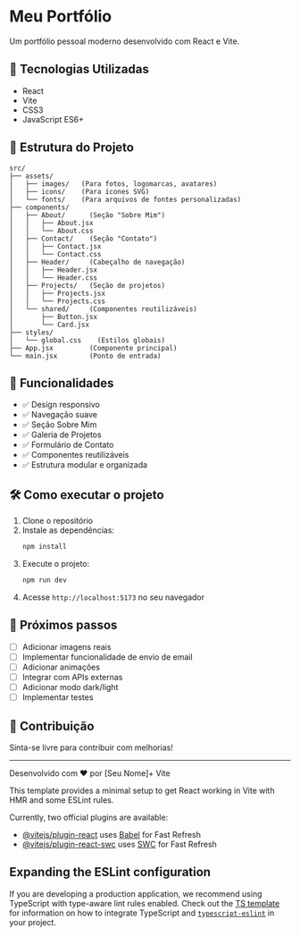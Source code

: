 # Meu Portfólio

Um portfólio pessoal moderno desenvolvido com React e Vite.

## 🚀 Tecnologias Utilizadas

- React
- Vite
- CSS3
- JavaScript ES6+

## 📁 Estrutura do Projeto

```
src/
├── assets/
│   ├── images/   (Para fotos, logomarcas, avatares)
│   ├── icons/    (Para ícones SVG)
│   └── fonts/    (Para arquivos de fontes personalizadas)
├── components/
│   ├── About/      (Seção "Sobre Mim")
│   │   ├── About.jsx
│   │   └── About.css
│   ├── Contact/    (Seção "Contato")
│   │   ├── Contact.jsx
│   │   └── Contact.css
│   ├── Header/     (Cabeçalho de navegação)
│   │   ├── Header.jsx
│   │   └── Header.css
│   ├── Projects/   (Seção de projetos)
│   │   ├── Projects.jsx
│   │   └── Projects.css
│   └── shared/     (Componentes reutilizáveis)
│       ├── Button.jsx
│       └── Card.jsx
├── styles/
│   └── global.css    (Estilos globais)
├── App.jsx         (Componente principal)
└── main.jsx        (Ponto de entrada)
```

## 🎯 Funcionalidades

- ✅ Design responsivo
- ✅ Navegação suave
- ✅ Seção Sobre Mim
- ✅ Galeria de Projetos
- ✅ Formulário de Contato
- ✅ Componentes reutilizáveis
- ✅ Estrutura modular e organizada

## 🛠️ Como executar o projeto

1. Clone o repositório
2. Instale as dependências:
   ```bash
   npm install
   ```
3. Execute o projeto:
   ```bash
   npm run dev
   ```
4. Acesse `http://localhost:5173` no seu navegador

## 📝 Próximos passos

- [ ] Adicionar imagens reais
- [ ] Implementar funcionalidade de envio de email
- [ ] Adicionar animações
- [ ] Integrar com APIs externas
- [ ] Adicionar modo dark/light
- [ ] Implementar testes

## 🤝 Contribuição

Sinta-se livre para contribuir com melhorias!

---

Desenvolvido com ❤️ por [Seu Nome]+ Vite

This template provides a minimal setup to get React working in Vite with HMR and some ESLint rules.

Currently, two official plugins are available:

- [@vitejs/plugin-react](https://github.com/vitejs/vite-plugin-react/blob/main/packages/plugin-react) uses [Babel](https://babeljs.io/) for Fast Refresh
- [@vitejs/plugin-react-swc](https://github.com/vitejs/vite-plugin-react/blob/main/packages/plugin-react-swc) uses [SWC](https://swc.rs/) for Fast Refresh

## Expanding the ESLint configuration

If you are developing a production application, we recommend using TypeScript with type-aware lint rules enabled. Check out the [TS template](https://github.com/vitejs/vite/tree/main/packages/create-vite/template-react-ts) for information on how to integrate TypeScript and [`typescript-eslint`](https://typescript-eslint.io) in your project.
